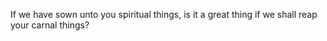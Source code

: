 If we have sown unto you spiritual things, is it a great thing if we shall reap your carnal things?
